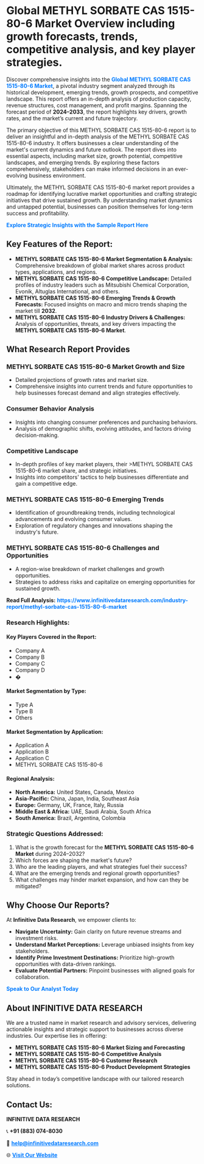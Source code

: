 <h1>Global METHYL SORBATE CAS 1515-80-6 Market Overview including growth forecasts, trends, competitive analysis, and key player strategies.</h1>
<p>
Discover comprehensive insights into the 
<a href="https://www.infinitivedataresearch.com/industry-report/methyl-sorbate-cas-1515-80-6-market" rel="dofollow" style="color: #007BFF; text-decoration: none;"><strong>Global METHYL SORBATE CAS 1515-80-6 Market</strong></a>, a pivotal industry segment analyzed through its historical development, emerging trends, growth prospects, and competitive landscape. This report offers an in-depth analysis of production capacity, revenue structures, cost management, and profit margins. Spanning the forecast period of <strong>2024–2033</strong>, the report highlights key drivers, growth rates, and the market’s current and future trajectory.
</p>
<p>
The primary objective of this METHYL SORBATE CAS 1515-80-6 report is to deliver an insightful and in-depth analysis of the METHYL SORBATE CAS 1515-80-6 industry. It offers businesses a clear understanding of the market's current dynamics and future outlook. The report dives into essential aspects, including market size, growth potential, competitive landscapes, and emerging trends. By exploring these factors comprehensively, stakeholders can make informed decisions in an ever-evolving business environment.
</p>
<p>
Ultimately, the METHYL SORBATE CAS 1515-80-6 market report provides a roadmap for identifying lucrative market opportunities and crafting strategic initiatives that drive sustained growth. By understanding market dynamics and untapped potential, businesses can position themselves for long-term success and profitability.
</p>
<p>
<a href="https://www.infinitivedataresearch.com/request-sample/reportId=103130" style="color: #007BFF; text-decoration: none;"><strong>Explore Strategic Insights with the Sample Report Here</strong></a>
</p>

<h2>Key Features of the Report:</h2>
<ul>
<li><strong>METHYL SORBATE CAS 1515-80-6 Market Segmentation & Analysis:</strong> Comprehensive breakdown of global market shares across product types, applications, and regions.</li>
<li><strong>METHYL SORBATE CAS 1515-80-6 Competitive Landscape:</strong> Detailed profiles of industry leaders such as Mitsubishi Chemical Corporation, Evonik, Altuglas International, and others.</li>
<li><strong>METHYL SORBATE CAS 1515-80-6 Emerging Trends & Growth Forecasts:</strong> Focused insights on macro and micro trends shaping the market till <strong>2032</strong>.</li>
<li><strong>METHYL SORBATE CAS 1515-80-6 Industry Drivers & Challenges:</strong> Analysis of opportunities, threats, and key drivers impacting the <strong>METHYL SORBATE CAS 1515-80-6 Market</strong>.</li>
</ul>

<h2>What Research Report Provides</h2>
<h3>METHYL SORBATE CAS 1515-80-6 Market Growth and Size</h3>
<ul>
<li>Detailed projections of growth rates and market size.</li>
<li>Comprehensive insights into current trends and future opportunities to help businesses forecast demand and align strategies effectively.</li>
</ul>

<h3>Consumer Behavior Analysis</h3>
<ul>
<li>Insights into changing consumer preferences and purchasing behaviors.</li>
<li>Analysis of demographic shifts, evolving attitudes, and factors driving decision-making.</li>
</ul>

<h3>Competitive Landscape</h3>
<ul>
<li>In-depth profiles of key market players, their >METHYL SORBATE CAS 1515-80-6 market share, and strategic initiatives.</li>
<li>Insights into competitors' tactics to help businesses differentiate and gain a competitive edge.</li>
</ul>

<h3>METHYL SORBATE CAS 1515-80-6 Emerging Trends</h3>
<ul>
<li>Identification of groundbreaking trends, including technological advancements and evolving consumer values.</li>
<li>Exploration of regulatory changes and innovations shaping the industry's future.</li>
</ul>

<h3>METHYL SORBATE CAS 1515-80-6 Challenges and Opportunities</h3>
<ul>
<li>A region-wise breakdown of market challenges and growth opportunities.</li>
<li>Strategies to address risks and capitalize on emerging opportunities for sustained growth.</li>
</ul>
<p><strong>Read Full Analysis:</strong> <a href="https://www.infinitivedataresearch.com/industry-report/methyl-sorbate-cas-1515-80-6-market" rel="dofollow" style="color: #007BFF; text-decoration: none;"><strong>https://www.infinitivedataresearch.com/industry-report/methyl-sorbate-cas-1515-80-6-market</strong></a></p>
<h3>Research Highlights:</h3>
<h4>Key Players Covered in the Report:</h4>
<ul><li>Company A</li><li>Company B</li><li>Company C</li><li>Company D</li><li>�</li></ul>
<h4>Market Segmentation by Type:</h4>
<ul><li>Type A</li><li>Type B</li><li>Others</li></ul>
<h4>Market Segmentation by Application:</h4>
<ul><li>Application A</li><li>Application B</li><li>Application C</li><li>METHYL SORBATE CAS 1515-80-6</li></ul>

<h4>Regional Analysis:</h4>
<ul>
<li><strong>North America:</strong> United States, Canada, Mexico</li>
<li><strong>Asia-Pacific:</strong> China, Japan, India, Southeast Asia</li>
<li><strong>Europe:</strong> Germany, UK, France, Italy, Russia</li>
<li><strong>Middle East & Africa:</strong> UAE, Saudi Arabia, South Africa</li>
<li><strong>South America:</strong> Brazil, Argentina, Colombia</li>
</ul>

<h3>Strategic Questions Addressed:</h3>
<ol>
<li>What is the growth forecast for the <strong>METHYL SORBATE CAS 1515-80-6 Market</strong> during 2024–2032?</li>
<li>Which forces are shaping the market's future?</li>
<li>Who are the leading players, and what strategies fuel their success?</li>
<li>What are the emerging trends and regional growth opportunities?</li>
<li>What challenges may hinder market expansion, and how can they be mitigated?</li>
</ol>

<h2>Why Choose Our Reports?</h2>
<p>At <strong>Infinitive Data Research</strong>, we empower clients to:</p>
<ul>
<li><strong>Navigate Uncertainty:</strong> Gain clarity on future revenue streams and investment risks.</li>
<li><strong>Understand Market Perceptions:</strong> Leverage unbiased insights from key stakeholders.</li>
<li><strong>Identify Prime Investment Destinations:</strong> Prioritize high-growth opportunities with data-driven rankings.</li>
<li><strong>Evaluate Potential Partners:</strong> Pinpoint businesses with aligned goals for collaboration.</li>
</ul>
<p><a href="https://www.infinitivedataresearch.com/industry-report/methyl-sorbate-cas-1515-80-6-market" rel="dofollow" style="color: #007BFF; text-decoration: none;"><strong>Speak to Our Analyst Today</strong></a></p>

<h2>About INFINITIVE DATA RESEARCH</h2>
<p>We are a trusted name in market research and advisory services, delivering actionable insights and strategic support to businesses across diverse industries. Our expertise lies in offering:</p>
<ul>
<li><strong>METHYL SORBATE CAS 1515-80-6 Market Sizing and Forecasting</strong></li>
<li><strong>METHYL SORBATE CAS 1515-80-6 Competitive Analysis</strong></li>
<li><strong>METHYL SORBATE CAS 1515-80-6 Customer Research</strong></li>
<li><strong>METHYL SORBATE CAS 1515-80-6 Product Development Strategies</strong></li>
</ul>
<p>Stay ahead in today’s competitive landscape with our tailored research solutions.</p>

<h2>Contact Us:</h2>
<p><strong>INFINITIVE DATA RESEARCH</strong></p>
<p>📞 <strong>+91 (883) 074-8030</strong></p>
<p>📧 <strong><a href="mailto:help@infinitivedataresearch.com" style="color: #007BFF;">help@infinitivedataresearch.com</a></strong></p>
<p>🌐 <strong><a href="https://www.infinitivedataresearch.com" rel="dofollow" style="color: #007BFF;">Visit Our Website</a></strong></p>